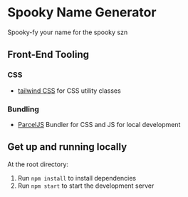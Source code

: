# Spooky Name Generator

Spooky-fy your name for the spooky szn

## Front-End Tooling

### CSS

- [tailwind CSS](https://tailwindcss.com/) for CSS utility classes

### Bundling

- [ParcelJS](https://parceljs.org/) Bundler for CSS and JS for local development

## Get up and running locally

At the root directory:

1. Run `npm install` to install dependencies
2. Run `npm start` to start the development server
